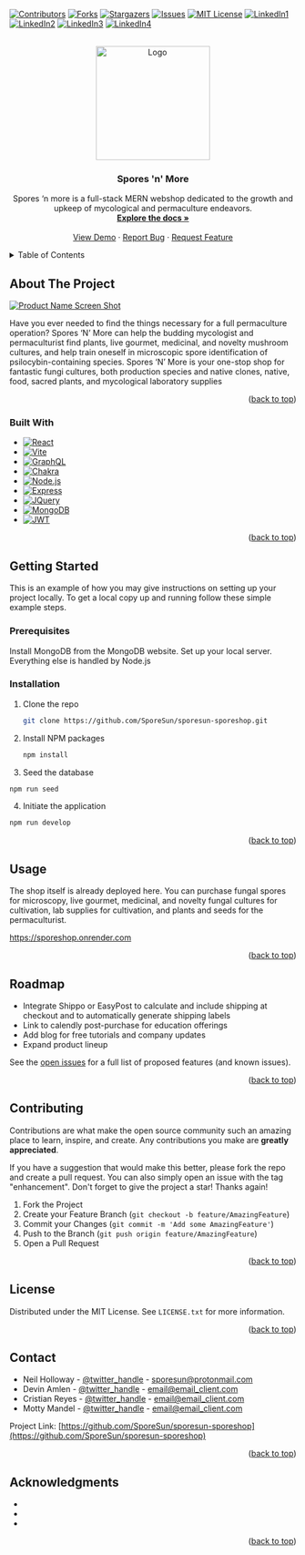 
[![Contributors][contributors-shield]][contributors-url]
[![Forks][forks-shield]][forks-url]
[![Stargazers][stars-shield]][stars-url]
[![Issues][issues-shield]][issues-url]
[![MIT License][license-shield]][license-url]
[![LinkedIn1][linkedin-shield]][linkedin1-url]
[![LinkedIn2][linkedin-shield]][linkedin2-url]
[![LinkedIn3][linkedin-shield]][linkedin3-url]
[![LinkedIn4][linkedin-shield]][linkedin4-url]



<!-- PROJECT LOGO -->
<br />
<div align="center">
  <a href="https://github.com/SporeSun/sporesun-sporeshop">
    <img src="https://i.imgur.com/4IjYbdj.png" alt="Logo" width="200" height="200">
  </a>

<h3 align="center">Spores 'n' More</h3>

  <p align="center">
    Spores ‘n more is a full-stack MERN webshop dedicated to the growth and upkeep of mycological and permaculture endeavors.
    <br />
    <a href="https://github.com/SporeSun/sporesun-sporeshop"><strong>Explore the docs »</strong></a>
    <br />
    <br />
    <a href="https://sporeshop.onrender.com">View Demo</a>
    ·
    <a href="https://github.com/SporeSun/sporesun-sporeshop/issues">Report Bug</a>
    ·
    <a href="https://github.com/SporeSun/sporesun-sporeshop/issues">Request Feature</a>
  </p>
</div>



<!-- TABLE OF CONTENTS -->
<details>
  <summary>Table of Contents</summary>
  <ol>
    <li>
      <a href="#about-the-project">About The Project</a>
      <ul>
        <li><a href="#built-with">Built With</a></li>
      </ul>
    </li>
    <li>
      <a href="#getting-started">Getting Started</a>
      <ul>
        <li><a href="#prerequisites">Prerequisites</a></li>
        <li><a href="#installation">Installation</a></li>
      </ul>
    </li>
    <li><a href="#usage">Usage</a></li>
    <li><a href="#roadmap">Roadmap</a></li>
    <li><a href="#contributing">Contributing</a></li>
    <li><a href="#license">License</a></li>
    <li><a href="#contact">Contact</a></li>
    <li><a href="#acknowledgments">Acknowledgments</a></li>
  </ol>
</details>



<!-- ABOUT THE PROJECT -->
## About The Project

[![Product Name Screen Shot][product-screenshot]](https://sporeshop.onrender.com)

Have you ever needed to find the things necessary for a full permaculture operation? Spores ‘N’ More can help the budding mycologist and permaculturist find plants, live gourmet, medicinal, and novelty mushroom cultures, and help train oneself in microscopic spore identification of psilocybin-containing species. Spores ‘N’ More is your one-stop shop for fantastic fungi cultures, both production species and native clones, native, food, sacred plants, and mycological laboratory supplies

<p align="right">(<a href="#readme-top">back to top</a>)</p>



### Built With

* [![React][React.js]][React-url]
* [![Vite][Vite.js]][Vite-url]
* [![GraphQL][GraphQL.org]][GraphQL-url]
* [![Chakra][Chakra-UI.com]][Chakra-url]
* [![Node.js][Node.js]][Node-url]
* [![Express][Express.js]][Express-url]
* [![JQuery][JQuery.com]][JQuery-url]
* [![MongoDB][MongoDB.com]][MongoDB-url]
* [![JWT][JWT.io]][JWT-url]

<p align="right">(<a href="#readme-top">back to top</a>)</p>



<!-- GETTING STARTED -->
## Getting Started

This is an example of how you may give instructions on setting up your project locally.
To get a local copy up and running follow these simple example steps.

### Prerequisites

Install MongoDB from the MongoDB website. Set up your local server. Everything else is handled by Node.js

### Installation

1. Clone the repo
   ```sh
   git clone https://github.com/SporeSun/sporesun-sporeshop.git
   ```
2. Install NPM packages
   ```sh
   npm install
   ```
3. Seed the database
  ```sh
  npm run seed
  ```
4. Initiate the application
  ```sh
  npm run develop
  ```

<p align="right">(<a href="#readme-top">back to top</a>)</p>



<!-- USAGE EXAMPLES -->
## Usage

The shop itself is already deployed here. You can purchase fungal spores for microscopy, live gourmet, medicinal, and novelty fungal cultures for cultivation, lab supplies for cultivation, and plants and seeds for the permaculturist.

https://sporeshop.onrender.com

<p align="right">(<a href="#readme-top">back to top</a>)</p>



<!-- ROADMAP -->
## Roadmap

- Integrate Shippo or EasyPost to calculate and include shipping at checkout and to automatically generate shipping labels
- Link to calendly post-purchase for education offerings
- Add blog for free tutorials and company updates
- Expand product lineup

See the [open issues](https://github.com/github_username/repo_name/issues) for a full list of proposed features (and known issues).

<p align="right">(<a href="#readme-top">back to top</a>)</p>



<!-- CONTRIBUTING -->
## Contributing

Contributions are what make the open source community such an amazing place to learn, inspire, and create. Any contributions you make are **greatly appreciated**.

If you have a suggestion that would make this better, please fork the repo and create a pull request. You can also simply open an issue with the tag "enhancement".
Don't forget to give the project a star! Thanks again!

1. Fork the Project
2. Create your Feature Branch (`git checkout -b feature/AmazingFeature`)
3. Commit your Changes (`git commit -m 'Add some AmazingFeature'`)
4. Push to the Branch (`git push origin feature/AmazingFeature`)
5. Open a Pull Request

<p align="right">(<a href="#readme-top">back to top</a>)</p>



<!-- LICENSE -->
## License

Distributed under the MIT License. See `LICENSE.txt` for more information.

<p align="right">(<a href="#readme-top">back to top</a>)</p>



<!-- CONTACT -->
## Contact

* Neil Holloway - [@twitter_handle](https://twitter.com/SporeSunEnt) - sporesun@protonmail.com
* Devin Amlen - [@twitter_handle](https://twitter.com/twitter_handle) - email@email_client.com
* Cristian Reyes - [@twitter_handle](https://twitter.com/twitter_handle) - email@email_client.com
* Motty Mandel - [@twitter_handle](https://twitter.com/twitter_handle) - email@email_client.com

Project Link: [https://github.com/SporeSun/sporesun-sporeshop](https://github.com/SporeSun/sporesun-sporeshop)

<p align="right">(<a href="#readme-top">back to top</a>)</p>



<!-- ACKNOWLEDGMENTS -->
## Acknowledgments

* []()
* []()
* []()

<p align="right">(<a href="#readme-top">back to top</a>)</p>



<!-- MARKDOWN LINKS & IMAGES -->
<!-- https://www.markdownguide.org/basic-syntax/#reference-style-links -->
[contributors-shield]: https://img.shields.io/github/contributors/SporeSun/sporesun-sporeshop.svg?style=for-the-badge
[contributors-url]: https://github.com/SporeSun/sporesun-sporeshop/graphs/contributors
[forks-shield]: https://img.shields.io/github/forks/SporeSun/sporesun-sporeshop.svg?style=for-the-badge
[forks-url]: https://github.com/SporeSun/sporesun-sporeshop/network/members
[stars-shield]: https://img.shields.io/github/stars/SporeSun/sporesun-sporeshop.svg?style=for-the-badge
[stars-url]: https://github.com/SporeSun/sporesun-sporeshop/stargazers
[issues-shield]: https://img.shields.io/github/issues/SporeSun/sporesun-sporeshop.svg?style=for-the-badge
[issues-url]: https://img.shields.io/github/license/SporeSun/sporesun-sporeshop/issues
[license-shield]: https://img.shields.io/github/license/SporeSun/sporesun-sporeshop.svg?style=for-the-badge
[license-url]: https://github.com/SporeSun/sporesun-sporeshop/blob/main/LICENSE
[linkedin-shield]: https://img.shields.io/badge/-LinkedIn-black.svg?style=for-the-badge&logo=linkedin&colorB=555
[linkedin1-url]: https://linkedin.com/in/neil-holloway-9258b471
[linkedin2-url]: https://www.linkedin.com/in/motty-mandel-7216651a1
[linkedin3-url]: https://linkedin.com/in/neil-holloway-9258b471
[linkedin4-url]: https://linkedin.com/in/neil-holloway-9258b471
[product-screenshot]: https://i.imgur.com/gHHB6kt.png
[React.js]: https://img.shields.io/badge/React-20232A?style=for-the-badge&logo=react&logoColor=61DAFB
[React-url]: https://reactjs.org/
[Vite.js]: https://img.shields.io/badge/vite-%23646CFF.svg?style=for-the-badge&logo=vite&logoColor=white
[Vite-url]: https://vitejs.dev/
[GraphQL.org]: https://img.shields.io/badge/-GraphQL-E10098?style=for-the-badge&logo=graphql&logoColor=white
[GraphQL-url]: https://graphql.org/
[Chakra-UI.com]: https://img.shields.io/badge/chakra-%234ED1C5.svg?style=for-the-badge&logo=chakraui&logoColor=white
[Chakra-url]: https://chakra-ui.com/
[Node.js]: https://img.shields.io/badge/node.js-6DA55F?style=for-the-badge&logo=node.js&logoColor=white
[Node-url]: https://nodejs.org/
[Express.js]: https://img.shields.io/badge/express.js-%23404d59.svg?style=for-the-badge&logo=express&logoColor=%2361DAFB
[Express-url]: https://expressjs.com/
[JQuery.com]: https://img.shields.io/badge/jQuery-0769AD?style=for-the-badge&logo=jquery&logoColor=white
[JQuery-url]: https://jquery.com 
[MongoDB.com]: https://img.shields.io/badge/MongoDB-%234ea94b.svg?style=for-the-badge&logo=mongodb&logoColor=white
[MongoDB-url]: https://www.mongodb.com/
[JWT.io]: https://img.shields.io/badge/JWT-black?style=for-the-badge&logo=JSON%20web%20token
[JWT-url]: https://jwt.io/